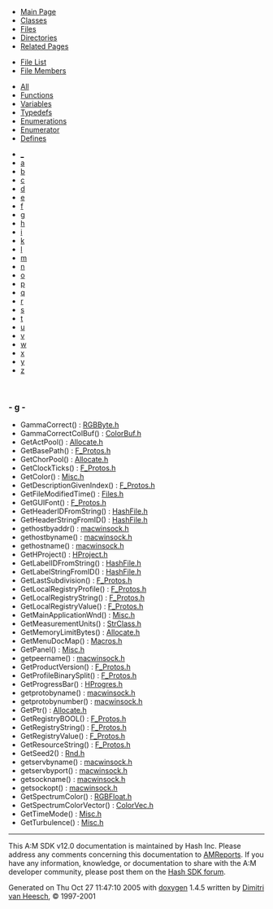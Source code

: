 <div class="tabs">

- [Main Page](index.md)
- [Classes](annotated.md)
- <span id="current">[Files](files.md)</span>
- [Directories](dirs.md)
- [Related Pages](pages.md)

</div>

<div class="tabs">

- [File List](files.md)
- <span id="current">[File Members](globals.md)</span>

</div>

<div class="tabs">

- [All](globals.md)
- <span id="current">[Functions](globals_func.md)</span>
- [Variables](globals_vars.md)
- [Typedefs](globals_type.md)
- [Enumerations](globals_enum.md)
- [Enumerator](globals_eval.md)
- [Defines](globals_defs.md)

</div>

<div class="tabs">

- [\_](globals_func.md#index__)
- [a](globals_func_0x61.md#index_a)
- [b](globals_func_0x62.md#index_b)
- [c](globals_func_0x63.md#index_c)
- [d](globals_func_0x64.md#index_d)
- [e](globals_func_0x65.md#index_e)
- [f](globals_func_0x66.md#index_f)
- <span id="current">[g](globals_func_0x67.md#index_g)</span>
- [h](globals_func_0x68.md#index_h)
- [i](globals_func_0x69.md#index_i)
- [k](globals_func_0x6b.md#index_k)
- [l](globals_func_0x6c.md#index_l)
- [m](globals_func_0x6d.md#index_m)
- [n](globals_func_0x6e.md#index_n)
- [o](globals_func_0x6f.md#index_o)
- [p](globals_func_0x70.md#index_p)
- [q](globals_func_0x71.md#index_q)
- [r](globals_func_0x72.md#index_r)
- [s](globals_func_0x73.md#index_s)
- [t](globals_func_0x74.md#index_t)
- [u](globals_func_0x75.md#index_u)
- [v](globals_func_0x76.md#index_v)
- [w](globals_func_0x77.md#index_w)
- [x](globals_func_0x78.md#index_x)
- [y](globals_func_0x79.md#index_y)
- [z](globals_func_0x7a.md#index_z)

</div>

 

### <span id="index_g" class="anchor">- g -</span>

- GammaCorrect() : <a href="RGBByte_8h.md#2d056ec67e496c121db2d7190ad4c64e" class="el">RGBByte.h</a>
- GammaCorrectColBuf() : <a href="ColorBuf_8h.md#38ffd5011595ccb481c3f393f66e1d1a" class="el">ColorBuf.h</a>
- GetActPool() : <a href="Allocate_8h.md#3ddc513ce78171c834edc3745801b8fc" class="el">Allocate.h</a>
- GetBasePath() : <a href="F__Protos_8h.md#16fea539a3b2c4bd941d6507a7f7efd8" class="el">F_Protos.h</a>
- GetChorPool() : <a href="Allocate_8h.md#e963806aecc6f76fac5326ddadff133e" class="el">Allocate.h</a>
- GetClockTicks() : <a href="F__Protos_8h.md#d0ca648211f94e9c2235890540e02dd9" class="el">F_Protos.h</a>
- GetColor() : <a href="Misc_8h.md#fc6924e340caba21b0013af9762303e5" class="el">Misc.h</a>
- GetDescriptionGivenIndex() : <a href="F__Protos_8h.md#89fc2f141beec6c4cc47ff144166cca8" class="el">F_Protos.h</a>
- GetFileModifiedTime() : <a href="Files_8h.md#26f519f409a90508cdb69368c196100e" class="el">Files.h</a>
- GetGUIFont() : <a href="F__Protos_8h.md#e0ba955805e047967dabada8f74db453" class="el">F_Protos.h</a>
- GetHeaderIDFromString() : <a href="HashFile_8h.md#093dfdc372c3686bce9b66c065b2996d" class="el">HashFile.h</a>
- GetHeaderStringFromID() : <a href="HashFile_8h.md#fc7caea5c1d3301f6b594eb7e3c18e32" class="el">HashFile.h</a>
- gethostbyaddr() : <a href="macwinsock_8h.md#6f2f818c7e7433ce140aa7073d88ba08" class="el">macwinsock.h</a>
- gethostbyname() : <a href="macwinsock_8h.md#de13d9d8c11e7e87e84567e400c5aa0c" class="el">macwinsock.h</a>
- gethostname() : <a href="macwinsock_8h.md#98daa038b91ee8a99559008a9a7dadd2" class="el">macwinsock.h</a>
- GetHProject() : <a href="HProject_8h.md#92802fc33210fec6ed742bf8c9f25291" class="el">HProject.h</a>
- GetLabelIDFromString() : <a href="HashFile_8h.md#31651a58ad0e0917a2aef68f9d809e89" class="el">HashFile.h</a>
- GetLabelStringFromID() : <a href="HashFile_8h.md#5705b8edecaf69eb1d563b84dbb269c2" class="el">HashFile.h</a>
- GetLastSubdivision() : <a href="F__Protos_8h.md#3d6c7f5ad696e355ae1318713f4fe47f" class="el">F_Protos.h</a>
- GetLocalRegistryProfile() : <a href="F__Protos_8h.md#428d0acd1c3e8b61e9eeee8441a58f6c" class="el">F_Protos.h</a>
- GetLocalRegistryString() : <a href="F__Protos_8h.md#252adf02c42f131d30bce6aeb2cc426b" class="el">F_Protos.h</a>
- GetLocalRegistryValue() : <a href="F__Protos_8h.md#b35da810ea9f34604b26764cf0f560ed" class="el">F_Protos.h</a>
- GetMainApplicationWnd() : <a href="Misc_8h.md#4c40258e2e0a3679b6b7cd96e08b9927" class="el">Misc.h</a>
- GetMeasurementUnits() : <a href="StrClass_8h.md#f3b2bff2dad7f1c1039f0261ebb541fa" class="el">StrClass.h</a>
- GetMemoryLimitBytes() : <a href="Allocate_8h.md#f758033ea3cdd5926f4ef03bf68dc867" class="el">Allocate.h</a>
- GetMenuDocMap() : <a href="Macros_8h.md#d0887ba082879415d738fa730634e0b8" class="el">Macros.h</a>
- GetPanel() : <a href="Misc_8h.md#f382f91909e6bf085f219b5155a0441f" class="el">Misc.h</a>
- getpeername() : <a href="macwinsock_8h.md#87f0217ad856abb99453c986b2a6be24" class="el">macwinsock.h</a>
- GetProductVersion() : <a href="F__Protos_8h.md#64da43dcf612e3021b42d95f182a3e0f" class="el">F_Protos.h</a>
- GetProfileBinarySplit() : <a href="F__Protos_8h.md#5f2cda0f1aff53f3074f912138d9c4d6" class="el">F_Protos.h</a>
- GetProgressBar() : <a href="HProgres_8h.md#039f92b4f5d8b96dc425198967bae838" class="el">HProgres.h</a>
- getprotobyname() : <a href="macwinsock_8h.md#d9ec38a568f21c4b25d7fcf9aba252d5" class="el">macwinsock.h</a>
- getprotobynumber() : <a href="macwinsock_8h.md#141d277505a9ee6493fd9d4d31f101dc" class="el">macwinsock.h</a>
- GetPtr() : <a href="Allocate_8h.md#60880a34c2b855d885a9c260eb58c06f" class="el">Allocate.h</a>
- GetRegistryBOOL() : <a href="F__Protos_8h.md#c35c1ed7d27d8b17991d63d7cb6af7ee" class="el">F_Protos.h</a>
- GetRegistryString() : <a href="F__Protos_8h.md#f5cfb50f5336b9522b6f3e12f0fb309a" class="el">F_Protos.h</a>
- GetRegistryValue() : <a href="F__Protos_8h.md#21d4b395ebea58b7b5fed3bd1500fcd1" class="el">F_Protos.h</a>
- GetResourceString() : <a href="F__Protos_8h.md#07b73f44d149b0c1b8af716410ca7439" class="el">F_Protos.h</a>
- GetSeed2() : <a href="Rnd_8h.md#f792b79246cf13c96b279c58e354386c" class="el">Rnd.h</a>
- getservbyname() : <a href="macwinsock_8h.md#5feceea6074a7f8c0b806fc9da0c723c" class="el">macwinsock.h</a>
- getservbyport() : <a href="macwinsock_8h.md#5ce3aba26275559783f14bf5b231096b" class="el">macwinsock.h</a>
- getsockname() : <a href="macwinsock_8h.md#12aefa689e61f4bfd4e5178910bb9c48" class="el">macwinsock.h</a>
- getsockopt() : <a href="macwinsock_8h.md#1eeb01dbd36afb2a1e50d765f650149c" class="el">macwinsock.h</a>
- GetSpectrumColor() : <a href="RGBFloat_8h.md#0394f9606bf53997210c1a746c6f237d" class="el">RGBFloat.h</a>
- GetSpectrumColorVector() : <a href="ColorVec_8h.md#676e95304b2f3bafe5b030aa82b7fdf7" class="el">ColorVec.h</a>
- GetTimeMode() : <a href="Misc_8h.md#054d9983599e0442f5b0e25d3347ae6a" class="el">Misc.h</a>
- GetTurbulence() : <a href="Misc_8h.md#5db845325ae1cba1f3535d56f4398f1f" class="el">Misc.h</a>

------------------------------------------------------------------------

<span class="small">This A:M SDK v12.0 documentation is maintained by Hash Inc. Please address any comments concerning this documentation to [AMReports](http://www.hash.com/reports). If you have any information, knowledge, or documentation to share with the A:M developer community, please post them on the [Hash SDK forum](http://www.hash.com/forums/index.php?showforum=11).</span>

Generated on Thu Oct 27 11:47:10 2005 with [<span class="image placeholder" original-image-src="doxygen.png" original-image-title="" height="45" width="100" align="middle" border="0">doxygen</span>](http://www.doxygen.org/index.html) 1.4.5 written by [Dimitri van Heesch](mailto:dimitri@stack.nl), © 1997-2001
